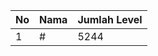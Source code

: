 | No | Nama            | Jumlah Level |
|----|-----------------|--------------|
| 1  | #    |    5244        |

